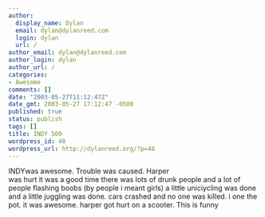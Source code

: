 ```yaml
---
author:
  display_name: Dylan
  email: dylan@dylanreed.com
  login: dylan
  url: /
author_email: dylan@dylanreed.com
author_login: dylan
author_url: /
categories:
- Awesome
comments: []
date: "2003-05-27T11:12:47Z"
date_gmt: 2003-05-27 17:12:47 -0500
published: true
status: publish
tags: []
title: INDY 500
wordpress_id: 48
wordpress_url: http://dylanreed.org/?p=48
---
```


INDYwas awesome. Trouble was caused. Harper  
was hurt it was a good time there was lots of drunk people and a lot of people flashing boobs (by people i meant girls) a little uniciycling was done and a little juggling was done. cars crashed and no one was killed. i one the pot. it was awesome. harper got hurt on a scooter. This is funny
